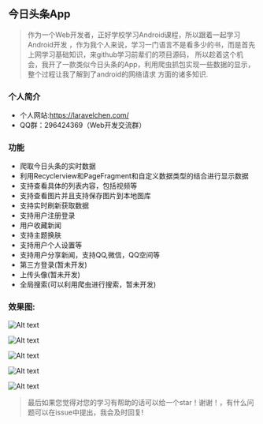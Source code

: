 ## 今日头条App
> 作为一个Web开发者，正好学校学习Android课程，所以跟着一起学习Android开发
，作为我个人来说，学习一门语言不是看多少的书，而是首先上网学习基础知识，来github学习前辈们的项目源码，
所以趁着这个机会，我开了一款类似今日头条的App，利用爬虫抓包实现一些数据的显示，整个过程让我了解到了android的网络请求
方面的诸多知识.

### 个人简介
- 个人网站:https://laravelchen.com/
- QQ群：296424369（Web开发交流群）

### 功能
- 爬取今日头条的实时数据
- 利用Recyclerview和PageFragment和自定义数据类型的结合进行显示数据
- 支持查看具体的列表内容，包括视频等
- 支持查看图片并且支持保存图片到本地图库
- 支持实时刷新获取数据
- 支持用户注册登录
- 用户收藏新闻
- 支持主题换肤
- 支持用户个人设置等
- 支持用户分享新闻，支持QQ,微信，QQ空间等
- 第三方登录(暂未开发)
- 上传头像(暂未开发)
- 全局搜索(可以利用爬虫进行搜索，暂未开发)

### 效果图:
![Alt text](https://github.com/LaravelChen/TouTiao/raw/master/image/home.gif)

![Alt text](https://github.com/LaravelChen/TouTiao/raw/master/image/other.gif)

![Alt text](https://github.com/LaravelChen/TouTiao/raw/master/image/login.gif)

![Alt text](https://github.com/LaravelChen/TouTiao/raw/master/image/info.gif)

![Alt text](https://github.com/LaravelChen/TouTiao/raw/master/image/logout.gif)

> 最后如果您觉得对您的学习有帮助的话可以给一个star！谢谢！，有什么问题可以在issue中提出，我会及时回复!






